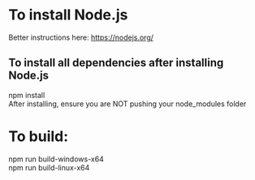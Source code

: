 # To install Node.js
Better instructions here: https://nodejs.org/

## To install all dependencies after installing Node.js
npm install  
After installing, ensure you are NOT pushing your node_modules folder

# To build:
npm run build-windows-x64  
npm run build-linux-x64  
